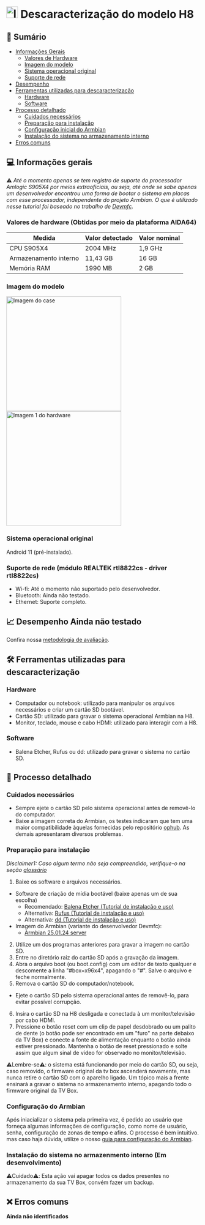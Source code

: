 # <img src="https://github.com/user-attachments/assets/670f65d9-02a0-4135-96d1-3a953d144429" alt="Imagem do case" width="30"/> Descaracterização do modelo H8

## 🔎 Sumário

- [Informações Gerais](#-informações-gerais)
  - [Valores de Hardware](#valore-de-hardware)
  - [Imagem do modelo](#imagem-do-modelo)
  - [Sistema operacional original](#sistema-operacional-original)
  - [Suporte de rede](#suporte-de-rede)
- [Desempenho](#-desempenho)
- [Ferramentas utilizadas para descaracterização](#-ferramentas-utilizadas-para-descaracterização)
  - [Hardware](#hardware)
  - [Software](#software)
- [Processo detalhado](#-processo-detalhado)
  - [Cuidados necessários](#cuidados-necessários)
  - [Preparação para instalação](#preparação-para-instalação)
  - [Configuração inicial do Armbian](#configuração-inicial-do-armbian)
  - [Instalação do sistema no armazenamento interno](#instalação-do-sistema-no-armazenmento-interno)
- [Erros comuns](#-erros-comuns)

## 💻 Informações gerais 

⚠️ _Até o momento apenas se tem registro de suporte do processador Amlogic S905X4 por meios extraoficiais, ou seja, até onde se sabe apenas um desenvolvedor encontrou uma forma de bootar o sistema em placas com esse processador, independente do projeto Armbian. O que é utilizado nesse tutorial foi baseado no trabalho de [Devmfc](https://github.com/devmfc/debian-on-amlogic/releases)._

### Valores de hardware (Obtidas por meio da plataforma AIDA64)


| Medida                   | Valor detectado | Valor nominal |
| ------------------------ | --------------  | ------------- |
| CPU S905X4               |     2004 MHz    |     1,9 GHz   |
| Armazenamento interno    |     11,43 GB    |      16 GB    |
| Memória RAM              |      1990 MB    |      2 GB     |



### Imagem do modelo

<img src="/.assets/h8-box.jpeg" alt="Imagem do case" width="300"/>
<img src="/.assets/h8-placa.jpeg" alt="Imagem 1 do hardware" width="300"/>


### Sistema operacional original

Android 11 (pré-instalado).

### Suporte de rede (módulo REALTEK rtl8822cs - driver rtl8822cs)
- Wi-fi: Até o momento não suportado pelo desenvolvedor.
- Bluetooth: Ainda não testado.<!-- Necessário confirmar -->
- Ethernet: Suporte completo.


## 📈 Desempenho **Ainda não testado**

Confira nossa [metodologia de avaliação](material-de-apoio/glossario.md). <!-- Necessário criar arquivo de metodologia e linkar aqui -->


## 🛠 Ferramentas utilizadas para descaracterização

### Hardware

- Computador ou notebook: utilizado para manipular os arquivos necessários e criar um cartão SD bootável.
- Cartão SD: utilizado para gravar o sistema operacional Armbian na H8.
- Monitor, teclado, mouse e cabo HDMI: utilizado para interagir com a H8.

### Software

- Balena Etcher, Rufus ou dd: utilizado para gravar o sistema no cartão SD.



## 📖 Processo detalhado


### Cuidados necessários

- Sempre ejete o cartão SD pelo sistema operacional antes de removê-lo do computador.
- Baixe a imagem correta do Armbian, os testes indicaram que tem uma maior compatibilidade àquelas fornecidas pelo repositório [ophub](https://github.com/ophub/amlogic-s9xxx-armbian/releases). As demais apresentaram diversos problemas.


### Preparação para instalação

_Disclaimer1: Caso algum termo não seja compreendido, verifique-o na seção [glossário](material-de-apoio/glossario.md)_


1. Baixe os software e arquivos necessários.
  - Software de criação de mídia bootável (baixe apenas um de sua escolha)
     - Recomendado: [Balena Etcher (Tutorial de instalação e uso)](https://etcher.balena.io/)
     - Alternativa: [Rufus (Tutorial de instalação e uso)](https://rufus.ie/pt_BR/)
     - Alternativa: [dd (Tutorial de instalação e uso)](https://medium.com/@emusyoka759/creating-a-bootable-usb-in-ubuntu-with-dd-9fb3debc0814)
  - Imagem do Armbian (variante do desenvolvedor Devmfc):
     - [Armbian 25.01.24 server](https://unioestebr-my.sharepoint.com/:u:/g/personal/renan_silva15_unioeste_br/Eco3WdFTjgFAl14BE9bawZUBg2zInYpoMgwentVV45L9tw?e=md5EBY ) 

    
2. Utilize um dos programas anteriores para gravar a imagem no cartão SD.
3. Entre no diretório raiz do cartão SD após a gravação da imagem.
4. Abra o arquivo boot (ou boot.config) com um editor de texto qualquer e descomente a linha "#box=x96x4", apagando o "#". Salve o arquivo e feche normalmente.
5. Remova o cartão SD do computador/notebook.
  - Ejete o cartão SD pelo sistema operacional antes de removê-lo, para evitar possível corrupção. 
6. Insira o cartão SD na H8 desligada e conectada à um monitor/televisão por cabo HDMI.
7. Pressione o botão reset com um clip de papel desdobrado ou um palito de dente (o botão pode ser encontrado em um "furo" na parte debaixo da TV Box) e conecte a fonte de alimentação enquanto o botão ainda estiver pressionado. Mantenha o botão de reset pressionado e solte assim que algum sinal de vídeo for observado no monitor/televisão.



⚠️Lembre-se⚠️: o sistema está funcionando por meio do cartão SD, ou seja, caso removido, o firmware original da tv box ascenderá novamente, mas nunca retire o cartão SD com o aparelho ligado. Um tópico mais a frente ensinará a gravar o sistema no armazenamento interno, apagando todo o firmware original da TV Box.


### Configuração do Armbian

Após iniacializar o sistema pela primeira vez, é pedido ao usuário que forneça algumas informações de configuração, como nome de usuário, senha, configuração de zonas de tempo e afins. O processo é bem intuitivo. mas caso haja dúvida, utilize o nosso [guia para configuração do Armbian](#).

### Instalação do sistema no armazenmento interno (**Em desenvolvimento**)

⚠️Cuidado⚠️: Esta ação vai apagar todos os dados presentes no armazenamento da sua TV Box, convém fazer um backup.




## ❌ Erros comuns

**Ainda não identificados**

